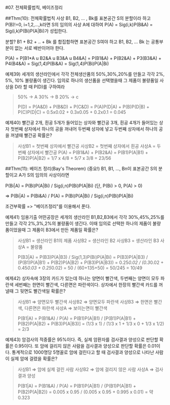 #07. 전체확률법칙, 베이즈정리

##Thm(10): 전체확률법칙
사상 B1, B2, ... , Bk를 표본공간 S의 분할이라 하고
P(B)!=0, i=1,2,...,k라면 S의 임의의 사상 A에 대하여
P(A) = Sig(i,k)P(B&A) = Sig(i,k)P(Bi)P(A|Bi)가 성립한다.

분할? B1 + B2 + .. + Bk 를 합집합하면 표본공간 S여야 하고 
B1, B2, ... Bk 는 공통부분이 없는 서로 배반이어야 한다.

P(A) = P[B1*A u B2&A u B3&A u B4&A]
= P(B1&A) + P(B2&A) + P3(B3&A) + P4(B4&A)
= Sig(1,4)P(Bi&A) 
= Sig(1,4)P(Bi)P(A|Bi)


예제39)
세개의 생산라인에서 각각 전체생산품의 50%,30%,20%를 만들고
각각 2%, 5%, 10% 불량품이 생긴다.
임의로 하나의 생산품을 선택했을때 그 제품이 불량품일 사상을 
D라 할 때 P(D)를 구하여라

> 50% -> A
> 30% -> B
> 20% -> c
> 
> P(D) = P(A&D) + P(B&D) + P(C&D)
> = P(A)P(D|A) + P(B)P(D|B) + P(C)P(D|C)
> = 0.5x0.02 + 0.3x0.05 + 0.2x0.1
> = 0.045

예제40)
빨간공 2개, 흰공 5개가 들어있는 상자와
빨간공 3개, 흰공 4개가 들어있는 상자
첫번째 상자에서 하나의 공을 꺼내어 두번째 상자에 넣고
두번째 상자에서 하나의 공을 꺼낼때 빨간공 확률은?

> 사상B1 = 첫번째 상자에서 빨간공
> 사상B2 = 첫번쨰 상자에서 흰공
> 사상A = 두번째 상자에서 빨간공 
> P(A) = P(B1&A) + P(B2&A)
> = P(B1)P(A|B1) + P(B2)P(A|B2)
> = 1/7 x 4/8 + 5/7 x 3/8
> = 23/56


##Thm(11): 베이즈 정리(Bay's Theorem) (중요!)
B1, B1, ..., Bn이 표본공간 S의 분할이고 A가 S의 임의의 사상이라면

P(Bi|A) = P(Bi)P(A|Bi) / Sig(i,n)P(Bi)P(A|Bi)
(단, P(Bi) > 0, P(A) > 0)

=> P(Bi|A) = P(Bi&A) / P(A) =  P(Bi)P(A|Bi) / Sig(i,n)P(Bi)P(A|Bi)

조건부확률 => "베이즈정리"를 이용해서 푼다.


예제41) 임용기출
어떤공장은 세개의 생산라인 B1,B2,B3에서 각각 30%,45%,25%를 만들고
각각 2%,3%,2%의 불량품이 생긴다. 이때 임의로 선택한 하나의 제품이
불량품이었을때 그 제품이 B3에서 만든 제품일 확률은?

> 사상B1 = 생산라인 B1의 제품
> 사상B2 = 생산라인 B2
> 사상B3 = 생산라인 B3
> 사상A = 불량품
> 
> P(B3|A) =  P(B3)P(A|B3) / Sig(1,3)P(Bi)P(A|Bi)
> = P(B3)P(A|B3) / (P(B1)P(A|B1) + P(B2)P(A|B2) + P(B3)P(A|B3))
> = 0.25*0.02 / (0.3*0.02 + 0.45*0.03 + 0.25*0.02)
> = 50 / (60+135+50)
> = 50/245
> = 10/49

예제42)
상자속에 3장의 카드가 있는데 
하나는 양면이 빨간색, 
두번째는 양면이 모두 파란색
세번째는 한면이 빨간색, 다른면은 파란색이다.
상자에서 한장의 빨간색 카드를 꺼낼때 그 뒷면도 빨간색일 확률은?

> 사상B1 => 양면모두 빨간색
> 사상B2 => 양면모두 파란색
> 사상B3 => 한면은 빨간색, 다른면은 파란색
> 사상A => 보이는면이 빨간색
> 
> P(B1|A) = P(B1&A) / P(A)
> = P(B1)P(A|B1) / [P(B1)P(A|B1) + P(B2)P(A|B2) + P(B3)P(A|B3)]
> = (1/3 x 1) / (1/3 x 1 + 1/3 x 0 + 1/3 x 1/2)
> = 2/3


 예제43)
암검사의 적중률은 95%이다. 즉, 실제 암환자를 검사결과 양성으로 판단할 확률은
0.95이다. 또 암에 걸리지 않은 사람을 검사결과 양성으로 판단할 확률은 0.01이다.
통계적으로 1000명당 5명꼴로 암에 걸린다고 할 때 검사결과 양성으로 
나타난 사람이 실제 암에 걸렸을 확률은?

> 사상B1 => 암에 실제 걸린 사람
> 사상B2 => 암에 걸리지 않은 사람
> 사상A => 검사결과 양성
> 
> P(B1|A) = P(B1&A) / P(A)
> = P(B1)P(A|B1) / {P(B1)P(A|B1) + P(B2)P(A|B2)}
> = 0.005 x 0.95 / (0.005 x 0.95 + 0.995 x 0.01)
> = 약 0.323


